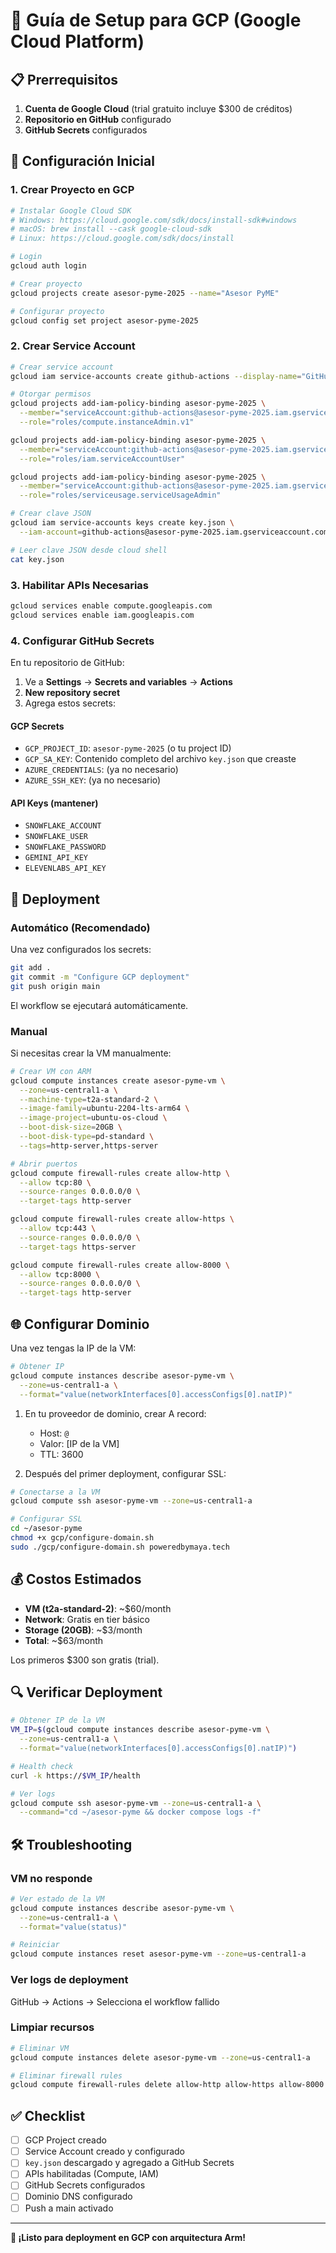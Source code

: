 # 🚀 Guía de Setup para GCP (Google Cloud Platform)

## 📋 Prerrequisitos

1. **Cuenta de Google Cloud** (trial gratuito incluye $300 de créditos)
2. **Repositorio en GitHub** configurado
3. **GitHub Secrets** configurados

## 🔧 Configuración Inicial

### 1. Crear Proyecto en GCP

```bash
# Instalar Google Cloud SDK
# Windows: https://cloud.google.com/sdk/docs/install-sdk#windows
# macOS: brew install --cask google-cloud-sdk
# Linux: https://cloud.google.com/sdk/docs/install

# Login
gcloud auth login

# Crear proyecto
gcloud projects create asesor-pyme-2025 --name="Asesor PyME"

# Configurar proyecto
gcloud config set project asesor-pyme-2025
```

### 2. Crear Service Account

```bash
# Crear service account
gcloud iam service-accounts create github-actions --display-name="GitHub Actions Service Account"

# Otorgar permisos
gcloud projects add-iam-policy-binding asesor-pyme-2025 \
  --member="serviceAccount:github-actions@asesor-pyme-2025.iam.gserviceaccount.com" \
  --role="roles/compute.instanceAdmin.v1"

gcloud projects add-iam-policy-binding asesor-pyme-2025 \
  --member="serviceAccount:github-actions@asesor-pyme-2025.iam.gserviceaccount.com" \
  --role="roles/iam.serviceAccountUser"

gcloud projects add-iam-policy-binding asesor-pyme-2025 \
  --member="serviceAccount:github-actions@asesor-pyme-2025.iam.gserviceaccount.com" \
  --role="roles/serviceusage.serviceUsageAdmin"

# Crear clave JSON
gcloud iam service-accounts keys create key.json \
  --iam-account=github-actions@asesor-pyme-2025.iam.gserviceaccount.com

# Leer clave JSON desde cloud shell
cat key.json
```

### 3. Habilitar APIs Necesarias

```bash
gcloud services enable compute.googleapis.com
gcloud services enable iam.googleapis.com
```

### 4. Configurar GitHub Secrets

En tu repositorio de GitHub:

1. Ve a **Settings** → **Secrets and variables** → **Actions**
2. **New repository secret**
3. Agrega estos secrets:

#### GCP Secrets
- `GCP_PROJECT_ID`: `asesor-pyme-2025` (o tu project ID)
- `GCP_SA_KEY`: Contenido completo del archivo `key.json` que creaste
- `AZURE_CREDENTIALS`: (ya no necesario)
- `AZURE_SSH_KEY`: (ya no necesario)

#### API Keys (mantener)
- `SNOWFLAKE_ACCOUNT`
- `SNOWFLAKE_USER`
- `SNOWFLAKE_PASSWORD`
- `GEMINI_API_KEY`
- `ELEVENLABS_API_KEY`

## 🚀 Deployment

### Automático (Recomendado)

Una vez configurados los secrets:

```bash
git add .
git commit -m "Configure GCP deployment"
git push origin main
```

El workflow se ejecutará automáticamente.

### Manual

Si necesitas crear la VM manualmente:

```bash
# Crear VM con ARM
gcloud compute instances create asesor-pyme-vm \
  --zone=us-central1-a \
  --machine-type=t2a-standard-2 \
  --image-family=ubuntu-2204-lts-arm64 \
  --image-project=ubuntu-os-cloud \
  --boot-disk-size=20GB \
  --boot-disk-type=pd-standard \
  --tags=http-server,https-server

# Abrir puertos
gcloud compute firewall-rules create allow-http \
  --allow tcp:80 \
  --source-ranges 0.0.0.0/0 \
  --target-tags http-server

gcloud compute firewall-rules create allow-https \
  --allow tcp:443 \
  --source-ranges 0.0.0.0/0 \
  --target-tags https-server

gcloud compute firewall-rules create allow-8000 \
  --allow tcp:8000 \
  --source-ranges 0.0.0.0/0 \
  --target-tags http-server
```

## 🌐 Configurar Dominio

Una vez tengas la IP de la VM:

```bash
# Obtener IP
gcloud compute instances describe asesor-pyme-vm \
  --zone=us-central1-a \
  --format="value(networkInterfaces[0].accessConfigs[0].natIP)"
```

1. En tu proveedor de dominio, crear A record:
   - Host: `@`
   - Valor: [IP de la VM]
   - TTL: 3600

2. Después del primer deployment, configurar SSL:
```bash
# Conectarse a la VM
gcloud compute ssh asesor-pyme-vm --zone=us-central1-a

# Configurar SSL
cd ~/asesor-pyme
chmod +x gcp/configure-domain.sh
sudo ./gcp/configure-domain.sh poweredbymaya.tech
```

## 💰 Costos Estimados

- **VM (t2a-standard-2)**: ~$60/month
- **Network**: Gratis en tier básico
- **Storage (20GB)**: ~$3/month
- **Total**: ~$63/month

Los primeros $300 son gratis (trial).

## 🔍 Verificar Deployment

```bash
# Obtener IP de la VM
VM_IP=$(gcloud compute instances describe asesor-pyme-vm \
  --zone=us-central1-a \
  --format="value(networkInterfaces[0].accessConfigs[0].natIP)")

# Health check
curl -k https://$VM_IP/health

# Ver logs
gcloud compute ssh asesor-pyme-vm --zone=us-central1-a \
  --command="cd ~/asesor-pyme && docker compose logs -f"
```

## 🛠️ Troubleshooting

### VM no responde
```bash
# Ver estado de la VM
gcloud compute instances describe asesor-pyme-vm \
  --zone=us-central1-a \
  --format="value(status)"

# Reiniciar
gcloud compute instances reset asesor-pyme-vm --zone=us-central1-a
```

### Ver logs de deployment
GitHub → Actions → Selecciona el workflow fallido

### Limpiar recursos
```bash
# Eliminar VM
gcloud compute instances delete asesor-pyme-vm --zone=us-central1-a

# Eliminar firewall rules
gcloud compute firewall-rules delete allow-http allow-https allow-8000
```

## ✅ Checklist

- [ ] GCP Project creado
- [ ] Service Account creado y configurado
- [ ] `key.json` descargado y agregado a GitHub Secrets
- [ ] APIs habilitadas (Compute, IAM)
- [ ] GitHub Secrets configurados
- [ ] Dominio DNS configurado
- [ ] Push a main activado

---

**🚀 ¡Listo para deployment en GCP con arquitectura Arm!**

